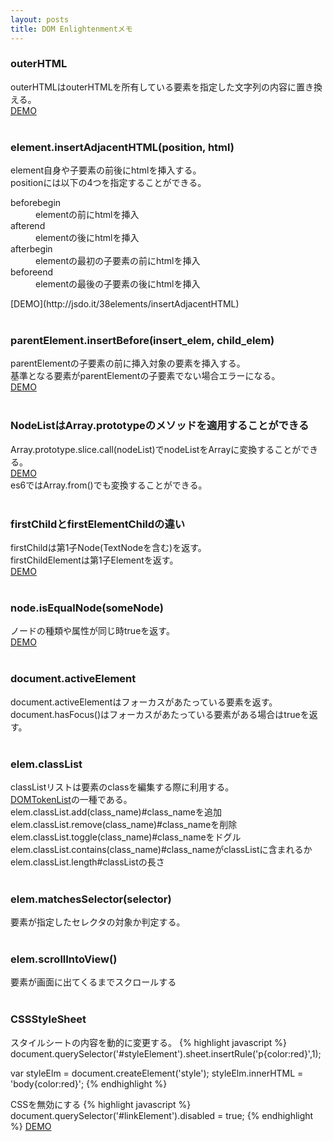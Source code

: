 ```yaml
---
layout: posts
title: DOM Enlightenmentメモ
---
```


### outerHTML
outerHTMLはouterHTMLを所有している要素を指定した文字列の内容に置き換える。<br/> 
[DEMO](http://jsdo.it/38elements/orze)<br/>
<br/>

### element.insertAdjacentHTML(position, html)
element自身や子要素の前後にhtmlを挿入する。<br/>
positionには以下の4つを指定することができる。<br/>
<dl>
    <dt>beforebegin</dt>
    <dd>elementの前にhtmlを挿入</dd>
    <dt>afterend</dt>
    <dd>elementの後にhtmlを挿入</dd>
    <dt>afterbegin</dt>
    <dd>elementの最初の子要素の前にhtmlを挿入</dd>
    <dt>beforeend</dt>
    <dd>elementの最後の子要素の後にhtmlを挿入</dd>
</dl>
[DEMO](http://jsdo.it/38elements/insertAdjacentHTML)<br/>
<br/>

### parentElement.insertBefore(insert_elem, child_elem)
parentElementの子要素の前に挿入対象の要素を挿入する。<br/>
基準となる要素がparentElementの子要素でない場合エラーになる。<br/>
[DEMO](http://jsdo.it/38elements/cKnK)<br/>
<br/>

### NodeListはArray.prototypeのメソッドを適用することができる
Array.prototype.slice.call(nodeList)でnodeListをArrayに変換することができる。<br/>
[DEMO](http://jsdo.it/38elements/6WIS)<br/>
es6ではArray.from()でも変換することができる。<br/>
<br/>

### firstChildとfirstElementChildの違い
firstChildは第1子Node(TextNodeを含む)を返す。<br/>
firstChildElementは第1子Elementを返す。<br/>
[DEMO](http://jsdo.it/38elements/hkas)<br/>
<br/>

### node.isEqualNode(someNode)
ノードの種類や属性が同じ時trueを返す。<br/>
[DEMO](http://jsdo.it/38elements/o0f8)<br/>
<br/>

### document.activeElement
document.activeElementはフォーカスがあたっている要素を返す。<br/>
document.hasFocus()はフォーカスがあたっている要素がある場合はtrueを返す。<br/>
<br/>

### elem.classList
classListリストは要素のclassを編集する際に利用する。<br/>
[DOMTokenList](https://developer.mozilla.org/en-US/docs/DOM/DOMTokenList)の一種である。<br/>
elem.classList.add(class_name)#class_nameを追加<br/>
elem.classList.remove(class_name)#class_nameを削除<br/>
elem.classList.toggle(class_name)#class_nameをドグル<br/>
elem.classList.contains(class_name)#class_nameがclassListに含まれるか<br/>
elem.classList.length#classListの長さ<br/>
<br/>

### elem.matchesSelector(selector)
要素が指定したセレクタの対象か判定する。<br />
<br />

### elem.scrollIntoView()
要素が画面に出てくるまでスクロールする<br/>
<br/>

### CSSStyleSheet
スタイルシートの内容を動的に変更する。
{% highlight javascript %}
document.querySelector('#styleElement').sheet.insertRule('p{color:red}',1);

var styleElm = document.createElement('style');
styleElm.innerHTML = 'body{color:red}';
{% endhighlight %}

CSSを無効にする
{% highlight javascript %}
document.querySelector('#linkElement').disabled = true;
{% endhighlight %}
[DEMO](http://jsdo.it/38elements/vImp)<br/>















